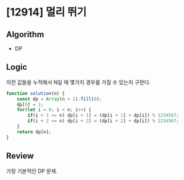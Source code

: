 # [12914] 멀리 뛰기
## Algorithm
- DP
## Logic
이전 값들을 누적해서 N일 때 몇가지 경우를 가질 수 있는지 구한다.
```js
function solution(n) {
    const dp = Array(n + 1).fill(0);
    dp[0] = 1;
    for(let i = 0; i < n; i++) {
        if(i + 1 <= n) dp[i + 1] = (dp[i + 1] + dp[i]) % 1234567;
        if(i + 2 <= n) dp[i + 2] = (dp[i + 2] + dp[i]) % 1234567;
    }
    return dp[n];
}
```
## Review
가장 기본적인 DP 문제.